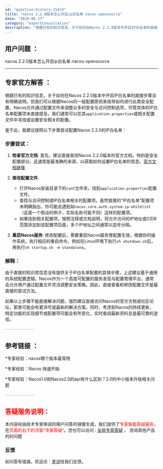 ```yaml
---
id: "question-history-15414"
title: "nacos 2.2.0版本怎么开启ip白名单 nacos-opensource"
date: "2024-06-17"
category: "expertConsultation"
description: "根据已有的知识信息，关于如何在Nacos 2.2.0版本中开启IP白名单的直接步骤没有明确说明。但我们可以根据Nacos的一般配置原则来指导如何进行此类安全配置。Nacos允许通过配置文件来调整众多的安全与访问控制选项，尽管具体的IP白名单配置项未直接提及，我们通常可以在其`application."
---
```


## 用户问题 ： 
 nacos 2.2.0版本怎么开启ip白名单 nacos-opensource 

---------------
## 专家官方解答 ：

根据已有的知识信息，关于如何在Nacos 2.2.0版本中开启IP白名单的直接步骤没有明确说明。但我们可以根据Nacos的一般配置原则来指导如何进行此类安全配置。Nacos允许通过配置文件来调整众多的安全与访问控制选项，尽管具体的IP白名单配置项未直接提及，我们通常可以在其`application.properties`或相关配置文件中寻找或设置安全相关的配置。

鉴于此，我建议按照以下步骤尝试配置Nacos 2.2.0的IP白名单：

### 步骤尝试：

1. **检查官方文档**:
   首先，建议直接查阅Nacos 2.2.0版本的官方文档，特别是安全配置部分。这通常是最准确的来源，以获取如何设置IP白名单的信息。[官方文档链接](https://nacos.io/zh-cn/docs/configuration.html)

2. **修改配置文件**:
   - 打开Nacos安装目录下的`conf`文件夹，找到`application.properties`配置文件。
   - 查找与访问控制或IP白名单相关的配置项。虽然直接的“IP白名单”配置项未明确指出，你可能会遇到如`nacos.core.auth.system.ip-whitelist`（这是一个假设的例子，实际名称可能不同）这样的配置项。
   - 如果找到相关配置项，按照注释或文档说明，将允许访问的IP地址或CIDR范围添加到该配置项后面，多个IP地址之间通常以逗号分隔。

3. **重启Nacos服务**:
   修改配置后，需要重启Nacos服务使配置生效。根据你的操作系统，执行相应的重启命令，例如在Linux环境下执行`sh shutdown.sh`后，再执行`sh startup.sh -m standalone`。

### 解释：

由于直接的知识库信息没有提供关于IP白名单配置的具体步骤，上述建议基于通用的系统配置逻辑。Nacos作为一个高度可配置的服务发现与配置管理平台，通常会允许用户通过配置文件灵活调整安全策略。因此，直接查看和修改配置文件是最直接的尝试方法。

如果以上步骤不能直接解决问题，强烈建议直接访问Nacos的官方文档或社区论坛，那里可能会有更详尽或最新的解决方案。同时，考虑到Nacos的持续更新，特定功能的实现细节或配置项可能会有所变化，实时查阅最新资料总是最可靠的途径。


<font color="#949494">---------------</font> 


## 参考链接 ：

*专家经验：nacos哪个版本最常用 
 
 *专家经验：Nacos 快速开始 
 
 *专家经验：Nacos1.0和Nacos2.0的api有什么区别？2.0的中小版本升级相关问题 


 <font color="#949494">---------------</font> 
 


## <font color="#FF0000">答疑服务说明：</font> 

本内容经由技术专家审阅的用户问答的镜像生成，我们提供了<font color="#FF0000">专家智能答疑服务</font>，在<font color="#FF0000">页面的右下的浮窗”专家答疑“</font>。您也可以访问 : [全局专家答疑](https://opensource.alibaba.com/chatBot) 。 咨询其他产品的的问题

### 反馈
如问答有错漏，欢迎点：[差评](https://ai.nacos.io/user/feedbackByEnhancerGradePOJOID?enhancerGradePOJOId=15484)给我们反馈。
